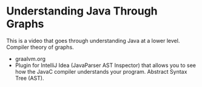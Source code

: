# Understanding Java Through Graphs

This is a video that goes through understanding Java at a lower level.  Compiler theory of graphs.

* graalvm.org
* Plugin for IntelliJ Idea (JavaParser AST Inspector) that allows you to see how the JavaC compiler understands your program. Abstract Syntax Tree (AST).
